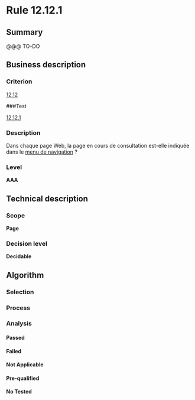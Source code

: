# Rule 12.12.1

## Summary

@@@ TO-DO

## Business description

### Criterion

[12.12](http://references.modernisation.gouv.fr/sites/default/files/RGAA3_RC2-1/referentiel_technique.htm#crit-12-12)

###Test

[12.12.1](http://references.modernisation.gouv.fr/sites/default/files/RGAA3_RC2-1/referentiel_technique.htm#test-12-12-1)

### Description

Dans chaque page Web, la page en cours de consultation est-elle indiqu&eacute;e dans le <a href="http://references.modernisation.gouv.fr/sites/default/files/RGAA3_RC2-1/glossaire.htm#mMenuNav">menu de navigation</a> ?

### Level

**AAA**

## Technical description

### Scope

**Page**

### Decision level

**Decidable**

## Algorithm

### Selection

### Process

### Analysis

#### Passed

#### Failed

#### Not Applicable

#### Pre-qualified

#### No Tested 






